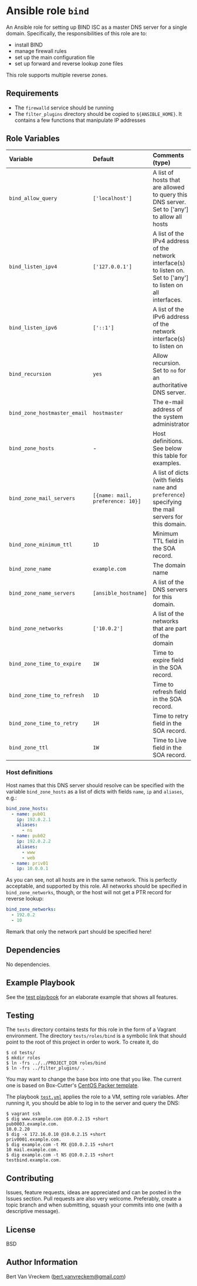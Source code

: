 # Ansible role `bind`

An Ansible role for setting up BIND ISC as a master DNS server for a single domain. Specifically, the responsibilities of this role are to:

- install BIND
- manage firewall rules
- set up the main configuration file
- set up forward and reverse lookup zone files

This role supports multiple reverse zones.

## Requirements

- The `firewalld` service should be running
- The `filter_plugins` directory should be copied to `${ANSIBLE_HOME}`. It contains a few functions that manipulate IP addresses

## Role Variables

| Variable                     | Default                          | Comments (type)                                                                                                  |
| :---                         | :---                             | :---                                                                                                             |
| `bind_allow_query`           | `['localhost']`                  | A list of hosts that are allowed to query this DNS server. Set to ['any'] to allow all hosts                     |
| `bind_listen_ipv4`           | `['127.0.0.1']`                  | A list of the IPv4 address of the network interface(s) to listen on. Set to ['any'] to listen on all interfaces. |
| `bind_listen_ipv6`           | `['::1']`                        | A list of the IPv6 address of the network interface(s) to listen on                                              |
| `bind_recursion`             | `yes`                            | Allow recursion. Set to `no` for an authoritative DNS server.                                                    |
| `bind_zone_hostmaster_email` | `hostmaster`                     | The e-mail address of the system administrator                                                                   |
| `bind_zone_hosts`            | -                                | Host definitions. See below this table for examples.                                                             |
| `bind_zone_mail_servers`     | `[{name: mail, preference: 10}]` | A list of dicts (with fields `name` and `preference`) specifying the mail servers for this domain.               |
| `bind_zone_minimum_ttl`      | `1D`                             | Minimum TTL field in the SOA record.                                                                             |
| `bind_zone_name`             | `example.com`                    | The domain name                                                                                                  |
| `bind_zone_name_servers`     | `[ansible_hostname]`             | A list of the DNS servers for this domain.                                                                       |
| `bind_zone_networks`         | `['10.0.2']`                     | A list of the networks that are part of the domain                                                               |
| `bind_zone_time_to_expire`   | `1W`                             | Time to expire field in the SOA record.                                                                          |
| `bind_zone_time_to_refresh`  | `1D`                             | Time to refresh field in the SOA record.                                                                         |
| `bind_zone_time_to_retry`    | `1H`                             | Time to retry field in the SOA record.                                                                           |
| `bind_zone_ttl`              | `1W`                             | Time to Live field in the SOA record.                                                                            |

### Host definitions

Host names that this DNS server should resolve can be specified with the variable `bind_zone_hosts` as a list of dicts with fields `name`, `ip` and `aliases`, e.g.:

```Yaml
bind_zone_hosts:
  - name: pub01
    ip: 192.0.2.1
    aliases:
      - ns
  - name: pub02
    ip: 192.0.2.2
    aliases:
      - www
      - web
  - name: priv01
    ip: 10.0.0.1
```

As you can see, not all hosts are in the same network. This is perfectly acceptable, and supported by this role. All networks should be specified in `bind_zone_networks`, though, or the host will not get a PTR record for reverse lookup:

```Yaml
bind_zone_networks:
  - 192.0.2
  - 10
```

Remark that only the network part should be specified here!

## Dependencies

No dependencies.

## Example Playbook

See the [test playbook](tests/test.yml) for an elaborate example that shows all features.

## Testing

The `tests` directory contains tests for this role in the form of a Vagrant environment. The directory `tests/roles/bind` is a symbolic link that should point to the root of this project in order to work. To create it, do

```ShellSession
$ cd tests/
$ mkdir roles
$ ln -frs ../../PROJECT_DIR roles/bind
$ ln -frs ../filter_plugins/ .
```

You may want to change the base box into one that you like. The current one is based on Box-Cutter's [CentOS Packer template](https://github.com/boxcutter/centos).

The playbook [`test.yml`](tests/test.yml) applies the role to a VM, setting role variables. After running it, you should be able to log in to the server and query the DNS:

```ShellSession
$ vagrant ssh
$ dig www.example.com @10.0.2.15 +short
pub0003.example.com.
10.0.2.20
$ dig -x 172.16.0.10 @10.0.2.15 +short
priv0001.example.com.
$ dig example.com -t MX @10.0.2.15 +short
10 mail.example.com.
$ dig example.com -t NS @10.0.2.15 +short
testbind.example.com.
```

## Contributing

Issues, feature requests, ideas are appreciated and can be posted in the Issues section. Pull requests are also very welcome. Preferably, create a topic branch and when submitting, squash your commits into one (with a descriptive message).

## License

BSD

## Author Information

Bert Van Vreckem (bert.vanvreckem@gmail.com)

